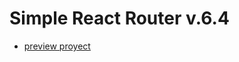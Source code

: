 # Simple React Router v.6.4

-   [preview proyect](https://react-router-dom-v6-first-edit.netlify.app/)
